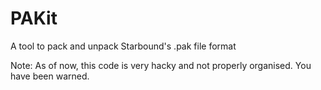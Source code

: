 # PAKit
A tool to pack and unpack Starbound's .pak file format


Note: As of now, this code is very hacky and not properly organised. You have been warned.

